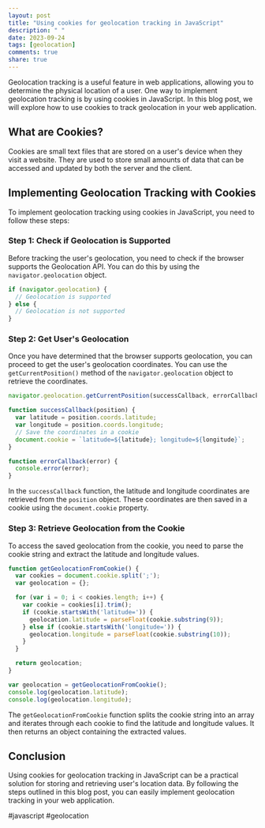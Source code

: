 ```yaml
---
layout: post
title: "Using cookies for geolocation tracking in JavaScript"
description: " "
date: 2023-09-24
tags: [geolocation]
comments: true
share: true
---
```


Geolocation tracking is a useful feature in web applications, allowing you to determine the physical location of a user. One way to implement geolocation tracking is by using cookies in JavaScript. In this blog post, we will explore how to use cookies to track geolocation in your web application.

## What are Cookies?

Cookies are small text files that are stored on a user's device when they visit a website. They are used to store small amounts of data that can be accessed and updated by both the server and the client.

## Implementing Geolocation Tracking with Cookies

To implement geolocation tracking using cookies in JavaScript, you need to follow these steps:

### Step 1: Check if Geolocation is Supported

Before tracking the user's geolocation, you need to check if the browser supports the Geolocation API. You can do this by using the `navigator.geolocation` object.

```javascript
if (navigator.geolocation) {
  // Geolocation is supported
} else {
  // Geolocation is not supported
}
```

### Step 2: Get User's Geolocation

Once you have determined that the browser supports geolocation, you can proceed to get the user's geolocation coordinates. You can use the `getCurrentPosition()` method of the `navigator.geolocation` object to retrieve the coordinates.

```javascript
navigator.geolocation.getCurrentPosition(successCallback, errorCallback);

function successCallback(position) {
  var latitude = position.coords.latitude;
  var longitude = position.coords.longitude;
  // Save the coordinates in a cookie
  document.cookie = `latitude=${latitude}; longitude=${longitude}`;
}

function errorCallback(error) {
  console.error(error);
}
```

In the `successCallback` function, the latitude and longitude coordinates are retrieved from the `position` object. These coordinates are then saved in a cookie using the `document.cookie` property.

### Step 3: Retrieve Geolocation from the Cookie

To access the saved geolocation from the cookie, you need to parse the cookie string and extract the latitude and longitude values.

```javascript
function getGeolocationFromCookie() {
  var cookies = document.cookie.split(';');
  var geolocation = {};

  for (var i = 0; i < cookies.length; i++) {
    var cookie = cookies[i].trim();
    if (cookie.startsWith('latitude=')) {
      geolocation.latitude = parseFloat(cookie.substring(9));
    } else if (cookie.startsWith('longitude=')) {
      geolocation.longitude = parseFloat(cookie.substring(10));
    }
  }

  return geolocation;
}

var geolocation = getGeolocationFromCookie();
console.log(geolocation.latitude);
console.log(geolocation.longitude);
```

The `getGeolocationFromCookie` function splits the cookie string into an array and iterates through each cookie to find the latitude and longitude values. It then returns an object containing the extracted values.

## Conclusion

Using cookies for geolocation tracking in JavaScript can be a practical solution for storing and retrieving user's location data. By following the steps outlined in this blog post, you can easily implement geolocation tracking in your web application.

#javascript #geolocation